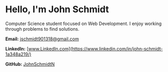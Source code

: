 


# Hello, I'm **John Schmidt**
Computer Science student focused on Web Development. I enjoy working through problems to find solutions. 

**Email:**
[jschmidt901318@gmail.com](mailto:jschmidt901318@gmail.com)

**LinkedIn:** 
[www.LinkedIn.com](https://www.linkedin.com/in/john-schmidt-1a348a219/)

**GitHub:**
[JohnSchmidtN](https://github.com/JohnSchmidtN)